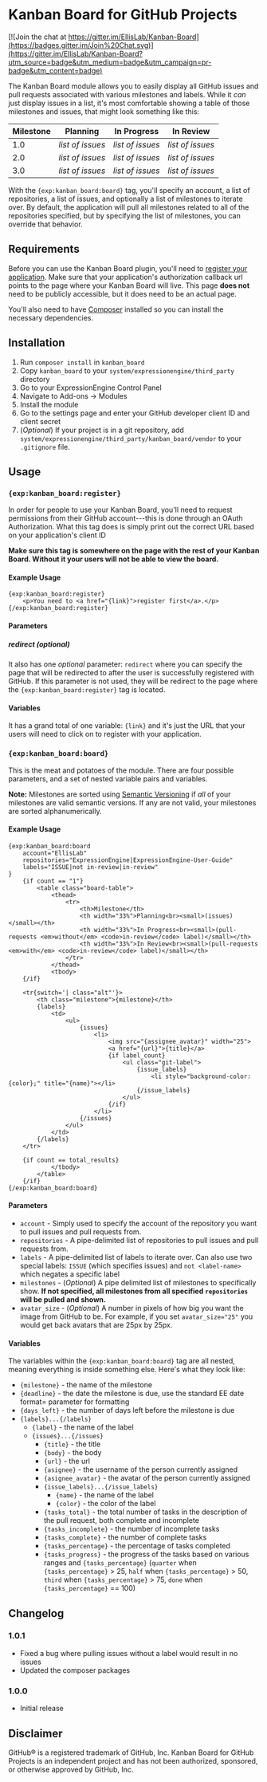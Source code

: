 # Kanban Board for GitHub Projects

[![Join the chat at https://gitter.im/EllisLab/Kanban-Board](https://badges.gitter.im/Join%20Chat.svg)](https://gitter.im/EllisLab/Kanban-Board?utm_source=badge&utm_medium=badge&utm_campaign=pr-badge&utm_content=badge)

The Kanban Board module allows you to easily display all GitHub issues and pull
requests associated with various milestones and labels. While it *can* just
display issues in a list, it's most comfortable showing a table of those
milestones and issues, that might look something like this:

| Milestone | Planning         | In Progress      | In Review        |
| --------- | ---------------- | ---------------- | ---------------- |
| 1.0       | *list of issues* | *list of issues* | *list of issues* |
| 2.0       | *list of issues* | *list of issues* | *list of issues* |
| 3.0       | *list of issues* | *list of issues* | *list of issues* |

With the `{exp:kanban_board:board}` tag, you'll specify an account, a list of
repositories, a list of issues, and optionally a list of milestones to iterate
over. By default, the application will pull all milestones related to all of the
repositories specified, but by specifying the list of milestones, you can
override that behavior.

## Requirements

Before you can use the Kanban Board plugin, you'll need to [register your
application](https://github.com/settings/applications/new). Make sure that your
application's authorization callback url points to the page where your Kanban
Board will live. This page **does not** need to be publicly accessible, but it
does need to be an actual page.

You'll also need to have [Composer](https://getcomposer.org) installed so you
can install the necessary dependencies.

## Installation

1. Run `composer install` in `kanban_board`
2. Copy `kanban_board` to your `system/expressionengine/third_party` directory
3. Go to your ExpressionEngine Control Panel
4. Navigate to Add-ons -> Modules
5. Install the module
6. Go to the settings page and enter your GitHub developer client ID and client
   secret
7. (*Optional*) If your project is in a git repository, add
   `system/expressionengine/third_party/kanban_board/vendor` to your `.gitignore`
   file.

## Usage

### `{exp:kanban_board:register}`

In order for people to use your Kanban Board, you'll need to request permissions
from their GitHub account---this is done through an OAuth Authorization. What
this tag does is simply print out the correct URL based on your application's
client ID

**Make sure this tag is somewhere on the page with the rest of your Kanban Board.
Without it your users will not be able to view the board.**

#### Example Usage

    {exp:kanban_board:register}
        <p>You need to <a href="{link}">register first</a>.</p>
    {/exp:kanban_board:register}

#### Parameters

##### redirect (*optional*)

It also has one *optional* parameter: `redirect` where you can specify the page
that will be redirected to after the user is successfully registered with
GitHub. If this parameter is not used, they will be redirect to the page where
the `{exp:kanban_board:register}` tag is located.

#### Variables

It has a grand total of one variable: `{link}` and it's just the URL that your
users will need to click on to register with your application.

### `{exp:kanban_board:board}`

This is the meat and potatoes of the module. There are four possible parameters,
and a set of nested variable pairs and variables.

**Note:** Milestones are sorted using [Semantic Versioning](http://semver.org)
if *all* of your milestones are valid semantic versions. If any are not valid,
your milestones are sorted alphanumerically.

#### Example Usage

    {exp:kanban_board:board
        account="EllisLab"
        repositories="ExpressionEngine|ExpressionEngine-User-Guide"
        labels="ISSUE|not in-review|in-review"
    }
        {if count == "1"}
            <table class="board-table">
                <thead>
                    <tr>
                        <th>Milestone</th>
                        <th width="33%">Planning<br><small>(issues)</small></th>
                        <th width="33%">In Progress<br><small>(pull-requests <em>without</em> <code>in-review</code> label)</small></th>
                        <th width="33%">In Review<br><small>(pull-requests <em>with</em> <code>in-review</code> label)</small></th>
                    </tr>
                </thead>
                <tbody>
        {/if}

        <tr{switch='| class="alt"'}>
            <th class="milestone">{milestone}</th>
            {labels}
                <td>
                    <ul>
                        {issues}
                            <li>
                                <img src="{assignee_avatar}" width="25">
                                <a href="{url}">{title}</a>
                                {if label_count}
                                    <ul class="git-label">
                                        {issue_labels}
                                            <li style="background-color: {color};" title="{name}"></li>
                                        {/issue_labels}
                                    </ul>
                                {/if}
                            </li>
                        {/issues}
                    </ul>
                </td>
            {/labels}
        </tr>

        {if count == total_results}
                </tbody>
            </table>
        {/if}
    {/exp:kanban_board:board}

#### Parameters

- `account` - Simply used to specify the account of the repository you want to
  pull issues and pull requests from.
- `repositories` - A pipe-delimited list of repositories to pull issues and pull
  requests from.
- `labels` - A pipe-delimited list of labels to iterate over. Can also use two
  special labels: `ISSUE` (which specifies issues) and `not <label-name>` which
  negates a specific label
- `milestones` - (*Optional*) A pipe delimited list of milestones to
  specifically show. **If not specified, all milestones from all specified
  `repositories` will be pulled and shown.**
- `avatar_size` - (*Optional*) A number in pixels of how big you want the image
  from GitHub to be. For example, if you set `avatar_size="25"` you would get
  back avatars that are 25px by 25px.

#### Variables

The variables within the `{exp:kanban_board:board}` tag are all nested, meaning
everything is inside something else. Here's what they look like:

- `{milestone}` - the name of the milestone
- `{deadline}` - the date the milestone is due, use the standard EE date format= parameter for formatting
- `{days_left}` - the number of days left before the milestone is due
- `{labels}...{/labels}`
    - `{label}` - the name of the label
    - `{issues}...{/issues}`
        - `{title}` - the title
        - `{body}` - the body
        - `{url}` - the url
        - `{asignee}` - the username of the person currently assigned
        - `{asignee_avatar}` - the avatar of the person currently assigned
        - `{issue_labels}...{/issue_labels}`
            - `{name}` - the name of the label
            - `{color}` - the color of the label
        - `{tasks_total}` - the total number of tasks in the description of the pull request, both complete and incomplete
        - `{tasks_incomplete}` - the number of incomplete tasks
        - `{tasks_complete}` - the number of complete tasks
        - `{tasks_percentage}` - the percentage of tasks completed
        - `{tasks_progress}` - the progress of the tasks based on various ranges and `{tasks_percentage}` (`quarter` when `{tasks_percentage}` > 25, `half` when `{tasks_percentage}` > 50, `third` when `{tasks_percentage}` > 75, `done` when `{tasks_percentage}` == 100)

## Changelog

### 1.0.1

- Fixed a bug where pulling issues without a label would result in no issues
- Updated the composer packages

### 1.0.0

- Initial release

## Disclaimer

GitHub® is a registered trademark of GitHub, Inc. Kanban Board for GitHub
Projects is an independent project and has not been authorized, sponsored, or
otherwise approved by GitHub, Inc.
